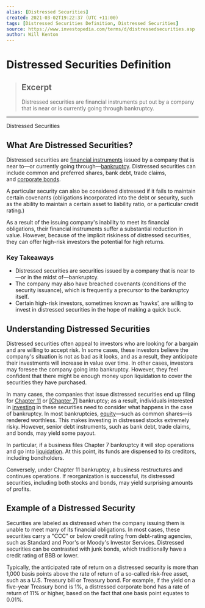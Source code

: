 ```yaml
---
alias: [Distressed Securities]
created: 2021-03-02T19:22:37 (UTC +11:00)
tags: [Distressed Securities Definition, Distressed Securities]
source: https://www.investopedia.com/terms/d/distressedsecurities.asp
author: Will Kenton
---
```


# Distressed Securities Definition

> ## Excerpt
> Distressed securities are financial instruments put out by a company that is near or is currently going through bankruptcy.

---

Distressed Securities
## What Are Distressed Securities?

Distressed securities are [financial instruments](https://www.investopedia.com/terms/f/financialinstrument.asp) issued by a company that is near to—or currently going through—[bankruptcy](https://www.investopedia.com/terms/b/bankruptcy.asp). Distressed securities can include common and preferred shares, bank debt, trade claims, and [corporate bonds](https://www.investopedia.com/terms/c/corporatebond.asp).

A particular security can also be considered distressed if it fails to maintain certain covenants (obligations incorporated into the debt or security, such as the ability to maintain a certain asset to liability ratio, or a particular credit rating.)

As a result of the issuing company's inability to meet its financial obligations, their financial instruments suffer a substantial reduction in value. However, because of the implicit riskiness of distressed securities, they can offer high-risk investors the potential for high returns.

### Key Takeaways

-   Distressed securities are securities issued by a company that is near to—or in the midst of—bankruptcy.
-   The company may also have breached covenants (conditions of the security issuance), which is frequently a precursor to the bankruptcy itself.
-   Certain high-risk investors, sometimes known as ‘hawks’, are willing to invest in distressed securities in the hope of making a quick buck.

## Understanding Distressed Securities

Distressed securities often appeal to investors who are looking for a bargain and are willing to accept risk. In some cases, these investors believe the company's situation is not as bad as it looks, and as a result, they anticipate their investments will increase in value over time. In other cases, investors may foresee the company going into bankruptcy. However, they feel confident that there might be enough money upon liquidation to cover the securities they have purchased.

In many cases, the companies that issue distressed securities end up filing for [Chapter 11](https://www.investopedia.com/terms/c/chapter11.asp) or [[Chapter 7]](https://www.investopedia.com/terms/c/chapter7.asp) bankruptcy; as a result, individuals interested in [investing](https://www.investopedia.com/terms/i/investing.asp) in these securities need to consider what happens in the case of bankruptcy. In most bankruptcies, [equity](https://www.investopedia.com/terms/e/equity.asp)—such as common shares—is rendered worthless. This makes investing in distressed stocks extremely risky. However, senior debt instruments, such as bank debt, trade claims, and bonds, may yield some payout.

In particular, if a business files Chapter 7 bankruptcy it will stop operations and go into [liquidation](https://www.investopedia.com/terms/l/liquidation.asp). At this point, its funds are dispensed to its creditors, including bondholders.

Conversely, under Chapter 11 bankruptcy, a business restructures and continues operations. If reorganization is successful, its distressed securities, including both stocks and bonds, may yield surprising amounts of profits.

## Example of a Distressed Security

Securities are labeled as distressed when the company issuing them is unable to meet many of its financial obligations. In most cases, these securities carry a "CCC" or below credit rating from debt-rating agencies, such as Standard and Poor's or Moody's Investor Services. Distressed securities can be contrasted with junk bonds, which traditionally have a credit rating of BBB or lower.

Typically, the anticipated rate of return on a distressed security is more than 1,000 basis points above the rate of return of a so-called risk-free asset, such as a U.S. Treasury bill or Treasury bond. For example, if the yield on a five-year Treasury bond is 1%, a distressed corporate bond has a rate of return of 11% or higher, based on the fact that one basis point equates to 0.01%.
